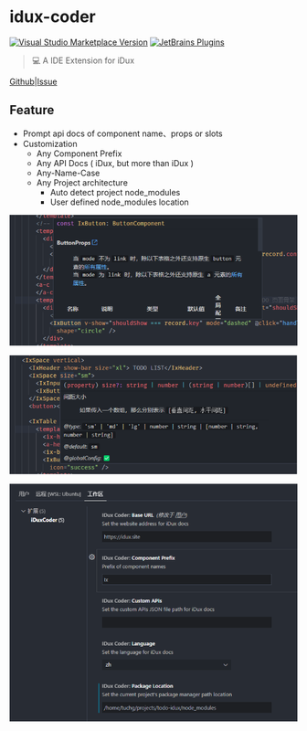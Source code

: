# idux-coder

[![Visual Studio Marketplace Version](https://img.shields.io/visual-studio-marketplace/v/iduxfe.idux-coder?label=vscode%20version&style=flat-square)](https://marketplace.visualstudio.com/items?itemName=IDuxFE.idux-coder)
[![JetBrains Plugins](https://img.shields.io/jetbrains/plugin/v/org.iduxfe.coder?label=webstorm%20version&style=flat-square)](https://plugins.jetbrains.com/plugin/19731-iduxcoder)
<!-- Plugin description -->
> 💻 A IDE Extension for iDux

[Github](https://github.com/IDuxFE/idux-coder)|[Issue](https://github.com/IDuxFE/idux-coder/issues)

## Feature

* Prompt api docs of component name、props or slots
* Customization
  * Any Component Prefix
  * Any API Docs ( iDux, but more than iDux )
  * Any-Name-Case
  * Any Project architecture
    * Auto detect project node_modules
    * User defined node_modules location

<!-- Plugin description end -->

![image-20220811124539628](./assets/image-20220811124539628.png)

![image-20220811124739408](./assets/image-20220811124739408.png)

![image-20220811124959148](./assets/image-20220811124959148.png)

